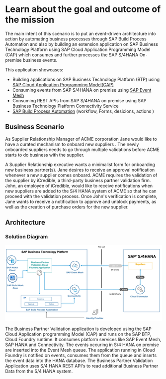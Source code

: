 # Learn about the goal and outcome of the mission

The main intent of this scenario is to put an event-driven architecture into action by automating business processes through SAP Build Process Automation and also by building an extension application on SAP Business Technology Platform using SAP Cloud Application Programming Model (CAP) which consumes and further processes the SAP S/4HANA On-premise business events.

This application showcases:

- Building applications on SAP Business Technology Platform (BTP) using [SAP Cloud Application Programming Model(CAP)](../../discover/discover-cap)
- Consuming events from SAP S/4HANA on premise using [SAP Event Mesh](../../discover/sap-event-mesh)
- Consuming REST APIs from SAP S/4HANA on premise using SAP Business Technology Platform Connectivity Service
- [SAP Build Process Automation](../../discover/build-process-automation) (workflow, Forms, desicions, actions )

## Business Scenario

As Supplier Relationship Manager of ACME corporation Jane would like to have a curated mechanism to onboard new suppliers . The newly onboarded suppliers needs to go through multiple validations before ACME starts to do business with the supplier.

A Supplier Relationship executive wants a minimalist form for onboarding new business partner(s). Jane desires to receive an approval notification whenever a new supplier comes onboard. ACME requires the validation of the supplier by iCredible, a third-party business partner validation firm. John, an employee of iCredible, would like to receive notifications when new suppliers are added to the S/4 HANA system of ACME so that he can proceed with the validation process. Once John's verification is complete, Jane wants to receive a notification to approve and unblock payments, as well as the creation of purchase orders for the new supplier.

## Architecture

### Solution Diagram

![solution diagram](./images/spa-architecture.png)

The Business Partner Validation application is developed using the SAP Cloud Application programming Model (CAP) and runs on the SAP BTP,  Cloud Foundry runtime. It consumes platform services like SAP Event Mesh, SAP HANA and Connectivity. The events occuring in S/4 HANA on premise are inserted into the Event Mesh queue. The application running in Cloud Foundry is notified on events, consumes them from the queue and inserts the event data into the HANA database. The Business Partner Validation Application uses S/4 HANA REST API's to read additional Business Partner Data from the S/4 HANA system.